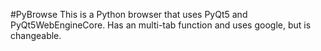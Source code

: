 #PyBrowse
This is a Python browser that uses PyQt5 and PyQt5WebEngineCore. Has an multi-tab function and uses google, but is changeable.
